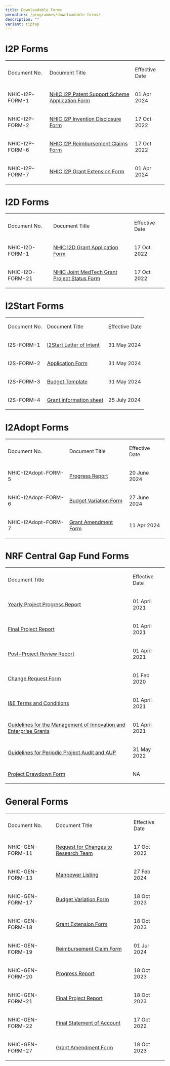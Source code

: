 ```yaml
---
title: Downloadable Forms
permalink: /programmes/downloadable-forms/
description: ""
variant: tiptap
---
```

<h1><strong>I2P Forms</strong></h1>
<table style="minWidth: 75px">
<colgroup>
<col>
<col>
<col>
</colgroup>
<tbody>
<tr>
<td rowspan="1" colspan="1">
<p>Document No.</p>
</td>
<td rowspan="1" colspan="1">
<p>Document Title</p>
</td>
<td rowspan="1" colspan="1">
<p>Effective Date</p>
</td>
</tr>
<tr>
<td rowspan="1" colspan="1">
<p>NHIC-I2P-FORM-1</p>
</td>
<td rowspan="1" colspan="1">
<p><a href="https://for.sg/nhic-i2p" rel="noopener noreferrer nofollow" target="_blank">NHIC I2P Patent Support Scheme Application Form</a>
</p>
</td>
<td rowspan="1" colspan="1">
<p>01 Apr 2024</p>
</td>
</tr>
<tr>
<td rowspan="1" colspan="1">
<p>NHIC-I2P-FORM-2</p>
</td>
<td rowspan="1" colspan="1">
<p><a href="https://for.sg/nhic-i2p-id" rel="noopener noreferrer nofollow" target="_blank">NHIC I2P Invention Disclosure Form</a>
</p>
</td>
<td rowspan="1" colspan="1">
<p>17 Oct 2022</p>
</td>
</tr>
<tr>
<td rowspan="1" colspan="1">
<p>NHIC-I2P-FORM-6</p>
</td>
<td rowspan="1" colspan="1">
<p><a href="https://for.sg/nhic-i2p-rc" rel="noopener noreferrer nofollow" target="_blank">NHIC I2P Reimbursement Claims Form</a>
</p>
</td>
<td rowspan="1" colspan="1">
<p>17 Oct 2022</p>
</td>
</tr>
<tr>
<td rowspan="1" colspan="1">
<p>NHIC-I2P-FORM-7</p>
</td>
<td rowspan="1" colspan="1">
<p><a href="https://for.sg/nhic-i2p-ext" rel="noopener noreferrer nofollow" target="_blank">NHIC I2P Grant Extension Form</a>
</p>
</td>
<td rowspan="1" colspan="1">
<p>01 Apr 2024</p>
</td>
</tr>
</tbody>
</table>
<h1><strong>I2D Forms</strong></h1>
<table style="minWidth: 75px">
<colgroup>
<col>
<col>
<col>
</colgroup>
<tbody>
<tr>
<td rowspan="1" colspan="1">
<p>Document No.</p>
</td>
<td rowspan="1" colspan="1">
<p>Document Title</p>
</td>
<td rowspan="1" colspan="1">
<p>Effective Date</p>
</td>
</tr>
<tr>
<td rowspan="1" colspan="1">
<p>NHIC-I2D-FORM-1</p>
</td>
<td rowspan="1" colspan="1">
<p><a href="https://for.sg/nhic-i2d" rel="noopener noreferrer nofollow" target="_blank">NHIC I2D Grant Application Form</a>
</p>
</td>
<td rowspan="1" colspan="1">
<p>17 Oct 2022</p>
</td>
</tr>
<tr>
<td rowspan="1" colspan="1">
<p>NHIC-I2D-FORM-21</p>
</td>
<td rowspan="1" colspan="1">
<p><a href="https://for.sg/nhic-jointgrant-status" rel="noopener noreferrer nofollow" target="_blank">NHIC Joint MedTech Grant Project Status Form</a>
</p>
</td>
<td rowspan="1" colspan="1">
<p>17 Oct 2022</p>
</td>
</tr>
</tbody>
</table>
<h1><strong>I2Start Forms</strong></h1>
<table style="minWidth: 75px">
<colgroup>
<col>
<col>
<col>
</colgroup>
<tbody>
<tr>
<td rowspan="1" colspan="1">
<p>Document No.</p>
</td>
<td rowspan="1" colspan="1">
<p>Document Title</p>
</td>
<td rowspan="1" colspan="1">
<p>Effective Date</p>
</td>
</tr>
<tr>
<td rowspan="1" colspan="1">
<p>I2S-FORM-1</p>
</td>
<td rowspan="1" colspan="1">
<p><a href="https://for.sg/nhic-i2start-loi" rel="noopener noreferrer nofollow" target="_blank">I2Start Letter of Intent</a>
</p>
</td>
<td rowspan="1" colspan="1">
<p>31 May 2024</p>
</td>
</tr>
<tr>
<td rowspan="1" colspan="1">
<p>I2S-FORM-2</p>
</td>
<td rowspan="1" colspan="1">
<p><a href="https://for.sg/nhic-i2start" rel="noopener noreferrer nofollow" target="_blank">Application Form</a>
</p>
</td>
<td rowspan="1" colspan="1">
<p>31 May 2024</p>
</td>
</tr>
<tr>
<td rowspan="1" colspan="1">
<p>I2S-FORM-3</p>
</td>
<td rowspan="1" colspan="1">
<p><a href="https://for.sg/nhic-i2start" rel="noopener noreferrer nofollow" target="_blank">Budget Template</a>
</p>
</td>
<td rowspan="1" colspan="1">
<p>31 May 2024</p>
</td>
</tr>
<tr>
<td rowspan="1" colspan="1">
<p>I2S-FORM-4</p>
</td>
<td rowspan="1" colspan="1">
<p><a href="https://for.sg/nhic-i2start-info" rel="noopener noreferrer nofollow" target="_blank">Grant information sheet</a>
</p>
</td>
<td rowspan="1" colspan="1">
<p>25 July 2024</p>
</td>
</tr>
</tbody>
</table>
<h1><strong>I2Adopt Forms</strong></h1>
<table style="minWidth: 75px">
<colgroup>
<col>
<col>
<col>
</colgroup>
<tbody>
<tr>
<td rowspan="1" colspan="1">
<p>Document No.</p>
</td>
<td rowspan="1" colspan="1">
<p>Document Title</p>
</td>
<td rowspan="1" colspan="1">
<p>Effective Date</p>
</td>
</tr>
<tr>
<td rowspan="1" colspan="1">
<p>NHIC-I2Adopt-FORM-5</p>
</td>
<td rowspan="1" colspan="1">
<p><a href="https://for.sg/nhic-i2adopt-progressreport" rel="noopener noreferrer nofollow" target="_blank">Progress Report</a>
</p>
</td>
<td rowspan="1" colspan="1">
<p>20 June 2024</p>
</td>
</tr>
<tr>
<td rowspan="1" colspan="1">
<p>NHIC-I2Adopt-FORM-6</p>
</td>
<td rowspan="1" colspan="1">
<p><a href="https://for.sg/nhic-i2adopt-budgetvariation" rel="noopener noreferrer nofollow" target="_blank">Budget Variation Form</a>
</p>
</td>
<td rowspan="1" colspan="1">
<p>27 June 2024</p>
</td>
</tr>
<tr>
<td rowspan="1" colspan="1">
<p>NHIC-I2Adopt-FORM-7</p>
</td>
<td rowspan="1" colspan="1">
<p><a href="https://for.sg/nhic-i2adopt-grantamendment" rel="noopener noreferrer nofollow" target="_blank">Grant Amendment Form</a>
</p>
</td>
<td rowspan="1" colspan="1">
<p>11 Apr 2024</p>
</td>
</tr>
</tbody>
</table>
<h1><strong>NRF Central Gap Fund Forms</strong></h1>
<table style="minWidth: 50px">
<colgroup>
<col>
<col>
</colgroup>
<tbody>
<tr>
<td rowspan="1" colspan="1">
<p>Document Title</p>
</td>
<td rowspan="1" colspan="1">
<p>Effective Date</p>
</td>
</tr>
<tr>
<td rowspan="1" colspan="1">
<p><a href="https://for.sg/nrf-yearlyprogress" rel="noopener noreferrer nofollow" target="_blank">Yearly Project Progress Report</a>
</p>
</td>
<td rowspan="1" colspan="1">
<p>01 April 2021</p>
</td>
</tr>
<tr>
<td rowspan="1" colspan="1">
<p><a href="https://for.sg/nrf-finalreport" rel="noopener noreferrer nofollow" target="_blank">Final Project Report</a>
</p>
</td>
<td rowspan="1" colspan="1">
<p>01 April 2021</p>
</td>
</tr>
<tr>
<td rowspan="1" colspan="1">
<p><a href="https://for.sg/nrf-postprogress" rel="noopener noreferrer nofollow" target="_blank">Post-Project Review Report</a>
</p>
</td>
<td rowspan="1" colspan="1">
<p>01 April 2021</p>
</td>
</tr>
<tr>
<td rowspan="1" colspan="1">
<p><a href="https://for.sg/nrf-changerequest" rel="noopener noreferrer nofollow" target="_blank">Change Request Form</a>
</p>
</td>
<td rowspan="1" colspan="1">
<p>01 Feb 2020</p>
</td>
</tr>
<tr>
<td rowspan="1" colspan="1">
<p><a href="https://for.sg/nrf-ie-tc" rel="noopener noreferrer nofollow" target="_blank">I&amp;E Terms and Conditions</a>
</p>
</td>
<td rowspan="1" colspan="1">
<p>01 April 2021</p>
</td>
</tr>
<tr>
<td rowspan="1" colspan="1">
<p><a href="https://for.sg/nrf-guidelinesgrantmgt" rel="noopener noreferrer nofollow" target="_blank">Guidelines for the Management of Innovation and Enterprise Grants</a>
</p>
</td>
<td rowspan="1" colspan="1">
<p>01 April 2021</p>
</td>
</tr>
<tr>
<td rowspan="1" colspan="1">
<p><a href="https://for.sg/nrf-projectaup" rel="noopener noreferrer nofollow" target="_blank">Guidelines for Periodic Project Audit and AUP</a>
</p>
</td>
<td rowspan="1" colspan="1">
<p>31 May 2022</p>
</td>
</tr>
<tr>
<td rowspan="1" colspan="1">
<p><a href="https://for.sg/nrf-projectdrawdown" rel="noopener noreferrer nofollow" target="_blank">Project Drawdown Form</a>
</p>
</td>
<td rowspan="1" colspan="1">
<p>NA</p>
</td>
</tr>
</tbody>
</table>
<h1><strong>General Forms</strong></h1>
<table style="minWidth: 75px">
<colgroup>
<col>
<col>
<col>
</colgroup>
<tbody>
<tr>
<td rowspan="1" colspan="1">
<p>Document No.</p>
</td>
<td rowspan="1" colspan="1">
<p>Document Title</p>
</td>
<td rowspan="1" colspan="1">
<p>Effective Date</p>
</td>
</tr>
<tr>
<td rowspan="1" colspan="1">
<p>NHIC-GEN-FORM-11</p>
</td>
<td rowspan="1" colspan="1">
<p><a href="https://for.sg/nhic-gen-changesteam" rel="noopener noreferrer nofollow" target="_blank">Request for Changes to Research Team</a>
</p>
</td>
<td rowspan="1" colspan="1">
<p>17 Oct 2022</p>
</td>
</tr>
<tr>
<td rowspan="1" colspan="1">
<p>NHIC-GEN-FORM-13</p>
</td>
<td rowspan="1" colspan="1">
<p><a href="https://for.sg/nhic-gen-manpowerlist" rel="noopener noreferrer nofollow" target="_blank">Manpower Listing</a>
</p>
</td>
<td rowspan="1" colspan="1">
<p>27 Feb 2024</p>
</td>
</tr>
<tr>
<td rowspan="1" colspan="1">
<p>NHIC-GEN-FORM-17</p>
</td>
<td rowspan="1" colspan="1">
<p><a href="https://for.sg/nhic-gen-budgetvariation" rel="noopener noreferrer nofollow" target="_blank">Budget Variation Form</a>
</p>
</td>
<td rowspan="1" colspan="1">
<p>18 Oct 2023</p>
</td>
</tr>
<tr>
<td rowspan="1" colspan="1">
<p>NHIC-GEN-FORM-18</p>
</td>
<td rowspan="1" colspan="1">
<p><a href="https://for.sg/nhic-gen-ext" rel="noopener noreferrer nofollow" target="_blank">Grant Extension Form</a>
</p>
</td>
<td rowspan="1" colspan="1">
<p>18 Oct 2023</p>
</td>
</tr>
<tr>
<td rowspan="1" colspan="1">
<p>NHIC-GEN-FORM-19</p>
</td>
<td rowspan="1" colspan="1">
<p><a href="https://for.sg/nhic-gen-reimbursement" rel="noopener noreferrer nofollow" target="_blank">Reimbursement Claim Form</a>
</p>
</td>
<td rowspan="1" colspan="1">
<p>01 Jul 2024</p>
</td>
</tr>
<tr>
<td rowspan="1" colspan="1">
<p>NHIC-GEN-FORM-20</p>
</td>
<td rowspan="1" colspan="1">
<p><a href="https://for.sg/nhic-gen-progressreport" rel="noopener noreferrer nofollow" target="_blank">Progress Report</a>
</p>
</td>
<td rowspan="1" colspan="1">
<p>18 Oct 2023</p>
</td>
</tr>
<tr>
<td rowspan="1" colspan="1">
<p>NHIC-GEN-FORM-21</p>
</td>
<td rowspan="1" colspan="1">
<p><a href="https://for.sg/nhic-gen-finalreport" rel="noopener noreferrer nofollow" target="_blank">Final Project Report</a>
</p>
</td>
<td rowspan="1" colspan="1">
<p>18 Oct 2023</p>
</td>
</tr>
<tr>
<td rowspan="1" colspan="1">
<p>NHIC-GEN-FORM-22</p>
</td>
<td rowspan="1" colspan="1">
<p><a href="https://for.sg/nhic-gen-finalsoa" rel="noopener noreferrer nofollow" target="_blank">Final Statement of Account</a>
</p>
</td>
<td rowspan="1" colspan="1">
<p>17 Oct 2022</p>
</td>
</tr>
<tr>
<td rowspan="1" colspan="1">
<p>NHIC-GEN-FORM-27</p>
</td>
<td rowspan="1" colspan="1">
<p><a href="https://for.sg/nhic-gen-grantamendment" rel="noopener noreferrer nofollow" target="_blank">Grant Amendment Form</a>
</p>
</td>
<td rowspan="1" colspan="1">
<p>18 Oct 2023</p>
</td>
</tr>
</tbody>
</table>
<p></p>